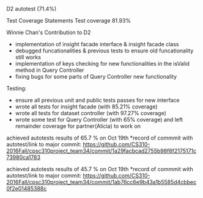 D2 autotest  (71.4%)

Test Coverage 
Statements Test coverage 81.93%

Winnie Chan's Contribution to D2

- implementation of insight facade interface & insight facade class
- debugged funcationalities & previous tests to ensure old funcationality still works
- implementation of keys checking for new functionalities in the isValid method in Query Controller
- fixing bugs for some parts of Query Controller new functionality

Testing:
- ensure all previous unit and public tests passes for new interface
- wrote all tests for insight facade (with 85.21% coverage)
- wrote all tests for dataset controller (with 97.27% coverage)
- wrote some test for Query Controller (with 65% coverage) and left remainder coverage for partner(Alicia) to work on

achieved autotests results of 65.7 % on Oct 19th
*record of commmit with autotest/link to major commit:
https://github.com/CS310-2016Fall/cpsc310project_team34/commit/1a29facbcad2755b98f8f2175171c73980ca1783

achieved autotests results of 45.7 % on Oct 19th
*record of commmit with autotest/link to major commit:
https://github.com/CS310-2016Fall/cpsc310project_team34/commit/1ab76cc6e9b43a1b5585d4cbbec0f2e01485388c
